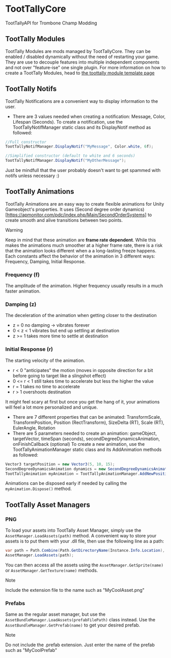 # TootTallyCore
TootTallyAPI for Trombone Champ Modding

## TootTally Modules
TootTally Modules are mods managed by TootTallyCore. They can be enabled / disabled dynamically without the need of restarting your game. They are use to decouple features into multiple independent components and not over "feature-ise" one single plugin. For more information on how to create a TootTally Modules, head to [the toottally module template page](https://github.com/TootTally/TootTally.ModuleTemplate)

## TootTally Notifs
TootTally Notifications are a convenient way to display information to the user.
- There are 3 values needed when creating a notification: Message, Color, Lifespan (Seconds).
To create a notification, use the TootTallyNotifManager static class and its DisplayNotif method as followed:
```cs
//Full constructor
TootTallyNotifManager.DisplayNotif("MyMessage", Color.white, 6f);

//Simplified constructor (default to white and 6 seconds)
TootTallyNotifManager.DisplayNotif("MyOtherMessage");
```

Just be mindfull that the user probably doesn't want to get spammed with notifs unless necessary :)

## TootTally Animations
TootTally Animations are an easy way to create flexible animations for Unity Gameobject's properties. It uses (Second degree order dynamics)[https://apmonitor.com/pdc/index.php/Main/SecondOrderSystems] to create smooth and alive transitions between two points.
> [!WARNING]
> Keep in mind that these animation are __frame rate dependent__.
> While this makes the animations much smoother at a higher frame rate, there is a risk that the animation looks different when a a long-lasting freeze happens.
Each constants affect the behavior of the animation in 3 different ways: Frequency, Damping, Initial Response.
### Frequency (f)
The amplitude of the animation. Higher frequency usually results in a much faster animation.

### Damping (z)
The deceleration of the animation when getting closer to the destination
- z = 0 no damping -> vibrates forever
- 0 < z < 1 vibrates but end up settling at destination
- z >= 1 takes more time to settle at destination

### Initial Response (r)
The starting velocity of the animation.
- r < 0 "anticipates" the motion (moves in opposite direction for a bit before going to target like a slingshot effect)
- 0 <= r < 1 still takes time to accelerate but less the higher the value
- r = 1 takes no time to accelerate
- r > 1 overshoots destination

It might feel scary at first but once you get the hang of it, your animations will feel a lot more personalized and unique.
- There are 7 different properties that can be animated: TransformScale, TransformPosition, Position (RectTransform), SizeDelta (RT), Scale (RT), EulerAngle, Rotation
- There are 5 parameters needed to create an animation: gameObject, targetVector, timeSpan (seconds), secondDegreeDynamicsAnimation, onFinishCallback (optional)
To create a new animation, use the TootTallyAnimationManager static class and its AddAnimation methods as followed:
```cs
Vector3 targetPosition = new Vector3(5, 10, 15);
SecondDegreeDynamicsAnimation dynamics = new SecondDegreeDynamicsAnimation(1f, 0.95f, 0.5f) //Bounces one time then settles at target, accelerate faster at the start of the animation
TootTallyAnimation myAnimation = TootTallyAnimationManager.AddNewPositionAnimation(myGameObject, targetPosition, 1f, dynamics);
```
Animations can be disposed early if needed by calling the `myAnimation.Dispose()` method.

## TootTally Asset Managers
### PNG
To load your assets into TootTally Asset Manager, simply use the `AssetManager.LoadAssets(path)` method. A convenient way to store your assets is to put them with your .dll file, then use the following line as a path:
```cs
var path = Path.Combine(Path.GetDirectoryName(Instance.Info.Location), "Assets");
AssetManager.LoadAssets(path);
```
You can then access all the assets using the `AssetManager.GetSprite(name)` or `AssetManager.GetTexture(name)` methods.
> [!NOTE]
> Include the extension file to the name such as "MyCoolAsset.png"

### Prefabs
Same as the regular asset manager, but use the `AssetBundleManager.LoadAssets(prefabFilePath)` class instead. Use the `AssetBundleManager.GetPrefab(name)` to get your desired prefab.
> [!NOTE]
> Do not include the .prefab extension. Just enter the name of the prefab such as "MyCoolPrefab"
